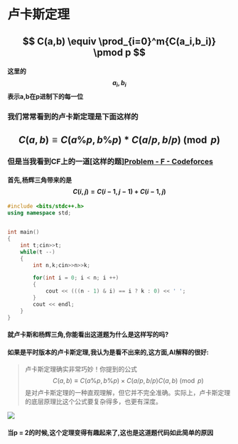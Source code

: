 # 卢卡斯定理

## $$ C(a,b) \equiv \prod_{i=0}^m{C(a_i,b_i)} \pmod p $$

#### 这里的$$ a_i, b_i $$ 表示a,b在p进制下的每一位

### 我们常常看到的卢卡斯定理是下面这样的

## $$ C(a,b) \equiv C(a\%p,b\%p)*C(a/p,b/p) \pmod p $$

### 但是当我看到CF上的一道[这样的题][Problem - F - Codeforces](https://codeforces.com/contest/2072/problem/F)

#### 首先,杨辉三角带来的是 $$ C(i,j) = C(i-1,j - 1) + C(i - 1,j) $$

```cpp
#include <bits/stdc++.h>
using namespace std;


int main()
{
    int t;cin>>t;
    while(t --)
    {
        int n,k;cin>>n>>k;

        for(int i = 0; i < n; i ++)
        {
            cout << (((n - 1) & i) == i ? k : 0) << ' ';
        }
        cout << endl;
    }
}
```

#### 就卢卡斯和杨辉三角,你能看出这道题为什么是这样写的吗?

#### 如果是平时版本的卢卡斯定理,我认为是看不出来的,这方面,AI解释的很好:

> 卢卡斯定理确实非常巧妙！你提到的公式 $$ C(a,b)  \equiv C(a\%p,b\%p)×C(a/p,b/p) C(a, b) \pmod p $$ 是对卢卡斯定理的一种直观理解，但它并不完全准确。实际上，卢卡斯定理的底层原理比这个公式要复杂得多，也更有深度。

![](C:\Users\kendas\Desktop\for_code_skill\基础算法\photos\lks.png)

#### 当p = 2的时候,这个定理变得有趣起来了,这也是这道题代码如此简单的原因